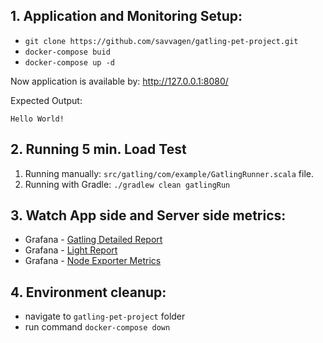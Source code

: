 ## 1. Application and Monitoring Setup:
 - `git clone https://github.com/savvagen/gatling-pet-project.git`
 - `docker-compose buid`
 - `docker-compose up -d`

Now application is available by: http://127.0.0.1:8080/

Expected Output:
``` 
Hello World!
```

## 2. Running 5 min. Load Test

1. Running manually: `src/gatling/com/example/GatlingRunner.scala` file.
3. Running with Gradle: `./gradlew clean gatlingRun`

## 3. Watch App side and Server side metrics:
* Grafana - [Gatling Detailed Report](http://localhost:3000/d/gatling/gatling-report-detailed?orgId=1&var-ds=Gatling_TCP&var-archive=autogen&var-g=1s&var-duration_1=40&var-duration_2=100&var-simulation=testsimulation&var-run=test&var-host=localhost&var-group1=All&var-group2=All&var-group3=All&var-request=&var-scenario=All&var-Total=346&var-gatlingWriteDuration=1&var-testDuration=40&var-testDurationX2=80&from=now-30m&to=now)
* Grafana - [Light Report](http://localhost:3000/d/u/gatling-lite?orgId=1)
* Grafana - [Node Exporter Metrics](http://localhost:3000/d/rYdddlPWk/node-exporter-full?orgId=1&refresh=1m&from=now-30m&to=now)

## 4. Environment cleanup:
* navigate to `gatling-pet-project` folder
* run command `docker-compose down`